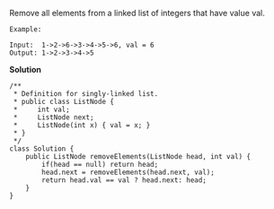 Remove all elements from a linked list of integers that have value val.

```
Example:

Input:  1->2->6->3->4->5->6, val = 6
Output: 1->2->3->4->5
```

**Solution**

```
/**
 * Definition for singly-linked list.
 * public class ListNode {
 *     int val;
 *     ListNode next;
 *     ListNode(int x) { val = x; }
 * }
 */
class Solution {
    public ListNode removeElements(ListNode head, int val) {
        if(head == null) return head;
        head.next = removeElements(head.next, val);
        return head.val == val ? head.next: head;
    }
}
```

